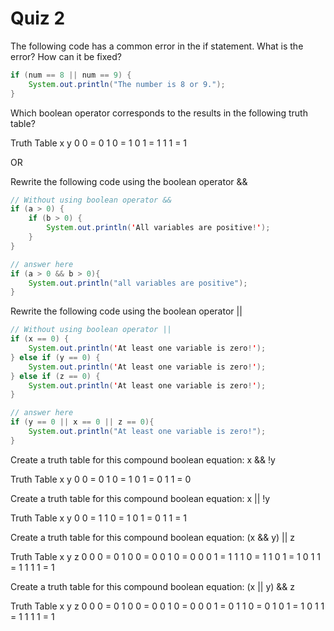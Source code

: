 # Quiz 2

The following code has a common error in the if statement. What is the error? How can it be fixed?

```java
if (num == 8 || num == 9) {
	System.out.println("The number is 8 or 9.");
}
```

Which boolean operator corresponds to the results in the following truth table?

Truth Table
x y
0 0 = 0
1 0 = 1
0 1 = 1
1 1 = 1

OR

Rewrite the following code using the boolean operator &&

```java
// Without using boolean operator &&
if (a > 0) {
	if (b > 0) {
		System.out.println('All variables are positive!');
	}
}
```

```java
// answer here
if (a > 0 && b > 0){
	System.out.println("all variables are positive");
}
```

Rewrite the following code using the boolean operator ||

```java
// Without using boolean operator ||
if (x == 0) {
	System.out.println('At least one variable is zero!');
} else if (y == 0) {
	System.out.println('At least one variable is zero!');
} else if (z == 0) {
	System.out.println('At least one variable is zero!');
}
```

```java
// answer here
if (y == 0 || x == 0 || z == 0){
	System.out.println("At least one variable is zero!");
}
```

Create a truth table for this compound boolean equation:
x && !y

Truth Table
x y
0 0 = 0
1 0 = 1
0 1 = 0
1 1 = 0

Create a truth table for this compound boolean equation:
x || !y

Truth Table
x y
0 0 = 1
1 0 = 1
0 1 = 0
1 1 = 1

Create a truth table for this compound boolean equation:
(x && y) || z

Truth Table
x y z
0 0 0 = 0
1 0 0 = 0
0 1 0 = 0
0 0 1 = 1
1 1 0 = 1
1 0 1 = 1
0 1 1 = 1
1 1 1 = 1

Create a truth table for this compound boolean equation:
(x || y) && z

Truth Table
x y z
0 0 0 = 0
1 0 0 = 0
0 1 0 = 0
0 0 1 = 0
1 1 0 = 0
1 0 1 = 1
0 1 1 = 1
1 1 1 = 1
